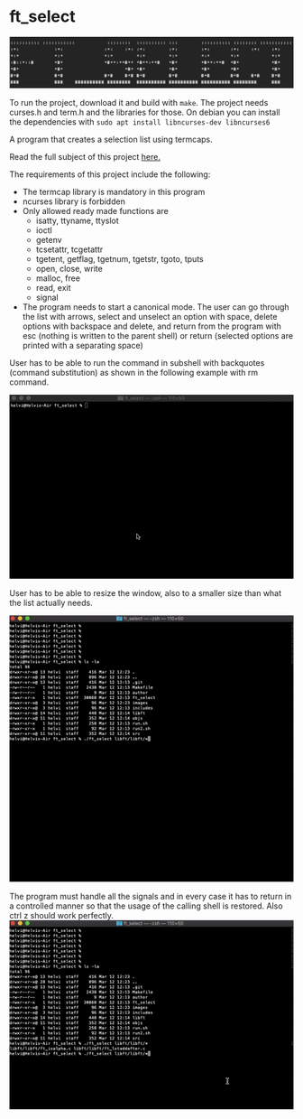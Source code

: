 # ft_select

![logo](/images/ft_select.png)

To run the project, download it and build with `make`.
The project needs curses.h and term.h and the libraries for
those. On debian you can install the dependencies with
`sudo apt install libncurses-dev libncurses6`

A program that creates a selection list using termcaps.

Read the full subject of this project [here.](ft_select.en.pdf)

The requirements of this project include the following:
  - The termcap library is mandatory in this program
  - ncurses library is forbidden
  - Only allowed ready made functions are
      - isatty, ttyname, ttyslot
      - ioctl
      - getenv
      - tcsetattr, tcgetattr
      - tgetent, getflag, tgetnum, tgetstr, tgoto, tputs
      - open, close, write
      - malloc, free
      - read, exit
      - signal
   - The program needs to start a canonical mode. The user can go
     through the list with arrows, select and unselect an option
     with space, delete options with backspace and delete, and
     return from the program with esc (nothing is written to the
     parent shell) or return (selected options are printed with a
     separating space)
     
     
User has to be able to run the command in subshell with backquotes
(command substitution) as shown in the following example with rm
command.

![Alt text](images/rm.gif)


User has to be able to resize the window, also to a smaller size
than what the list actually needs.

![Alt text](images/resize.gif)

The program must handle all the signals and in every case it has to
return in a controlled manner so that the usage of the calling shell
is restored. Also ctrl z should work perfectly.
![Alt text](images/suspend.gif)

